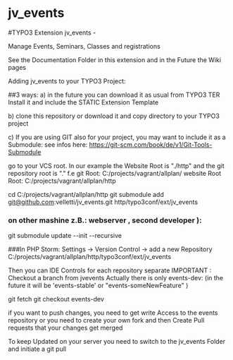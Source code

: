 # jv_events
#TYPO3 Extension jv_events - 

Manage Events, Seminars, Classes and registrations

See the Documentation Folder in this extension and in the Future the Wiki pages

Adding jv_events to your TYPO3 Project:

##3 ways:
a) in the future you can download it as usual from TYPO3 TER
Install it and include the STATIC Extension Template

b) clone this repository or download it and copy directory to your TYPO3 project

c) If you are using GIT also for your project, you may want to include it as a  Submodule:
see infos here:  https://git-scm.com/book/de/v1/Git-Tools-Submodule

go to your VCS root. In our example the Website Root is "./http" and the git repository root is "."
f.e 
git Root: C:/projects/vagrant/allplan/
website Root Root: C:/projects/vagrant/allplan/http

cd C:/projects/vagrant/allplan/http
git submodule add git@github.com:velletti/jv_events.git http/typo3conf/ext/jv_events


### on other mashine z.B.: webserver , second developer ):
  git submodule update --init --recursive
  
###In PHP Storm:
Settings -> Version Control -> add a new Repository  
C:/projects/vagrant/allplan/http/typo3conf/ext/jv_events

Then you can IDE Controls for each repository separate
IMPORTANT : Checkout a branch from jvevents 
 Actually there is only events-dev: (in the future it will be 'events-stable' or "events-someNewFeature" )
 
 git fetch
 git checkout events-dev
 
 if you want to push changes, you need to get write Access to the events repository or you need to create your own fork
 and then Create Pull requests  that your changes get merged
 
 To keep Updated on your server you need to switch to the jv_events Folder and initiate a 
 git pull 
 
  
 

